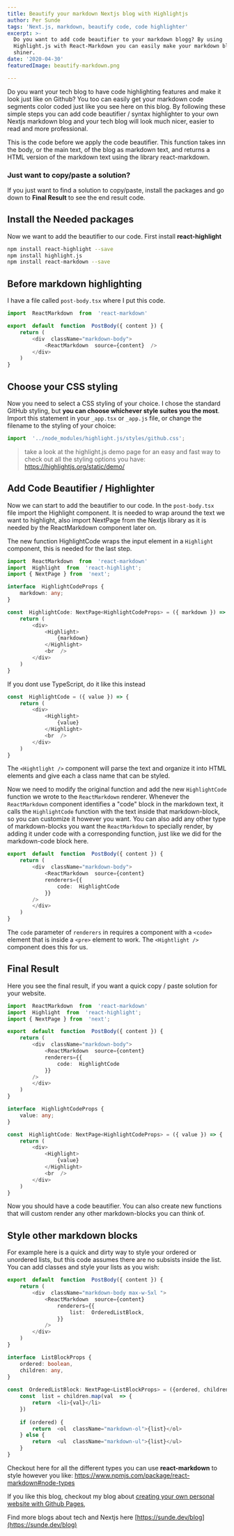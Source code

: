 ```yaml
---
title: Beautify your markdown Nextjs blog with Highlightjs
author: Per Sunde
tags: 'Next.js, markdown, beautify code, code highlighter'
excerpt: >-
  Do you want to add code beautifier to your markdown blogg? By using
  Highlight.js with React-Markdown you can easily make your markdown blog
  shiner.
date: '2020-04-30'
featuredImage: beautify-markdown.png

---
```


Do you want your tech blog to have code highlighting features and make it look just like on Github? You too can easily get your markdown code segments color coded just like you see here on this blog. By following these simple steps you can add code beautifier / syntax highlighter to your own Nextjs markdown blog and your tech blog will look much nicer, easier to read and more professional.

This is the code before we apply the code beautifier. This function takes inn the body, or the main text, of the blog as markdown text, and returns a HTML version of the markdown text using the library react-markdown.

### Just want to copy/paste a solution?
If you just want to find a solution to copy/paste, install the packages and go down to **Final Result** to see the end result code.

## Install the Needed packages
Now we want to add the beautifier to our code.
First install **react-highlight** 
```bash
npm install react-highlight --save
npm install highlight.js
npm install react-markdown --save
```

## Before markdown highlighting  
I have a file called `post-body.tsx` where I put this code.
```typescript
import  ReactMarkdown  from  'react-markdown'

export  default  function  PostBody({ content }) {
	return (
		<div  className="markdown-body">
			<ReactMarkdown  source={content}  />
		</div>
	)
}
```

## Choose your CSS styling
Now you need to select a CSS styling of your choice. I chose the standard GitHub styling, but **you can choose whichever style suites you the most**. Import this statement in your `_app.tsx` or `_app.js` file, or change the filename to the styling of your choice:
```js
import  '../node_modules/highlight.js/styles/github.css';
```
> take a look at the highlight.js demo page for an easy and fast way to check out all the styling options you have: 
> https://highlightjs.org/static/demo/

## Add Code Beautifier / Highlighter
Now we can start to add the beautifier to our code. In the `post-body.tsx ` file import the Highlight component. It is needed to wrap around the text we want to highlight, also import NextPage from the Nextjs library as it is needed by the ReactMarkdown component later on.

The new function HighlightCode wraps the input element in a `Highlight` component, this is needed for the last step.
```typescript
import  ReactMarkdown  from  'react-markdown'
import  Highlight  from  'react-highlight';
import { NextPage } from  'next';

interface  HighlightCodeProps {
	markdown: any;
}

const  HighlightCode: NextPage<HighlightCodeProps> = ({ markdown }) => {
	return (
		<div>
			<Highlight>
				{markdown}
			</Highlight>
			<br  />
		</div>
	)
}
```

If you dont use TypeScript, do it like this instead
```js
const  HighlightCode = ({ value }) => {
	return (
		<div>
			<Highlight>
				{value}
			</Highlight>
			<br  />
		</div>
	)
}
```
The `<Hightlight />` component will parse the text and organize it into HTML elements and give each a class name that can be styled.

Now we need to modify the original function and add the new `HighlightCode` function we wrote to the `ReactMarkdown` renderer. Whenever the `ReactMarkdown` component identifies a "code" block in the markdown text, it calls the `HighlightCode` function with the text inside that markdown-block, so you can customize it however you want.  You can also add any other type of markdown-blocks you want the `ReactMarkdown` to specially render, by adding it under code with a corresponding function, just like we did for the markdown-code block here.
```typescript
export  default  function  PostBody({ content }) {
	return (
		<div  className="markdown-body">
			<ReactMarkdown  source={content}
			renderers={{
				code:  HighlightCode
			}}
		/>
		</div>
	)
}
```
The `code` parameter of `renderers`  in requires a component with a `<code>` element that is inside a `<pre>` element to work. The `<Hightlight />` component does this for us.

## Final Result
Here you see the final result, if you want a quick copy / paste solution for your website.
```typescript
import  ReactMarkdown  from  'react-markdown'
import  Highlight  from  'react-highlight';
import { NextPage } from  'next';

export  default  function  PostBody({ content }) {
	return (
		<div  className="markdown-body">
			<ReactMarkdown  source={content}
			renderers={{
				code:  HighlightCode
			}}
		/>
		</div>
	)
}

interface  HighlightCodeProps {
	value: any;
}

const  HighlightCode: NextPage<HighlightCodeProps> = ({ value }) => {
	return (
		<div>
			<Highlight>
				{value}
			</Highlight>
			<br  />
		</div>
	)
}
```

Now you should have a code beautifier. 
You can also create new functions that will custom render any other markdown-blocks you can think of.

##  Style other markdown blocks
For example here is a quick and dirty way to style your ordered or unordered lists, but this code assumes there are no subsists inside the list. You can add classes and style your lists as you wish:
```typescript
export  default  function  PostBody({ content }) {
	return (
		<div  className="markdown-body max-w-5xl ">
			<ReactMarkdown  source={content}
				renderers={{
					list:  OrderedListBlock,
				}}
			/>
		</div>
	)
}

interface  ListBlockProps {
	ordered: boolean,
	children: any,
}
  
const  OrderedListBlock: NextPage<ListBlockProps> = ({ordered, children}: OrderedListBlockProps) => {
	const  list = children.map(val  => {
		return  <li>{val}</li>
	})
	  
	if (ordered) {
		return  <ol  className="markdown-ol">{list}</ol>
	} else {
		return  <ul  className="markdown-ul">{list}</ul>
	}
}
```
Checkout here for all the different types you can use **react-markdown** to style however you like:
https://www.npmjs.com/package/react-markdown#node-types

If you like this blog, checkout my blog about [creating your own personal website with Github Pages](https://sunde.dev/blog/How_to_create_a_free_static_website_with_Github_Pages),

Find more blogs about tech and Nextjs here [https://sunde.dev/blog](https://sunde.dev/blog)


